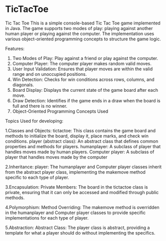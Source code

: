 # TicTacToe
Tic Tac Toe
This is a simple console-based Tic Tac Toe game implemented in Java. The game supports two modes of play: playing against another human player or playing against the computer. The implementation uses various object-oriented programming concepts to structure the game logic.

Features:
1.	Two Modes of Play: Play against a friend or play against the computer.
2.	Computer Player: The computer player makes random valid moves.
3.	User Input Validation: Ensures that player moves are within the valid range and on unoccupied positions.
4.	Win Detection: Checks for win conditions across rows, columns, and diagonals.
5.	Board Display: Displays the current state of the game board after each move.
6.	Draw Detection: Identifies if the game ends in a draw when the board is full and there is no winner.
7.	Object-Oriented Programming Concepts Used

Topics Used for developing:

1.Classes and Objects:
tictactoe: This class contains the game board and methods to initialize the board, display it, place marks, and check win conditions.
player (abstract class): An abstract class that defines common properties and methods for players.
humanplayer: A subclass of player that handles moves made by human players.
Computer player: A subclass of player that handles moves made by the computer 

2.Inheritance:
player: The humanplayer and Computer player classes inherit from the abstract player class, implementing the makemove method specific to each type of player.

3.Encapsulation:
Private Members: The board in the tictactoe class is private, ensuring that it can only be accessed and modified through public methods.

4.Polymorphism:
Method Overriding: The makemove method is overridden in the humanplayer and Computer player classes to provide specific implementations for each type of player.

5.Abstraction:
Abstract Class: The player class is abstract, providing a template for what a player should do without implementing the specifics.




